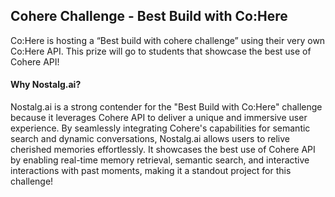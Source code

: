 ## Cohere Challenge - Best Build with Co:Here

Co:Here is hosting a “Best build with cohere challenge” using their very own Co:Here API. This prize will go to students that showcase the best use of Cohere API!

#### Why Nostalg.ai?

Nostalg.ai is a strong contender for the "Best Build with Co:Here" challenge because it leverages Cohere API to deliver a unique and immersive user experience. By seamlessly integrating Cohere's capabilities for semantic search and dynamic conversations, Nostalg.ai allows users to relive cherished memories effortlessly. It showcases the best use of Cohere API by enabling real-time memory retrieval, semantic search, and interactive interactions with past moments, making it a standout project for this challenge!